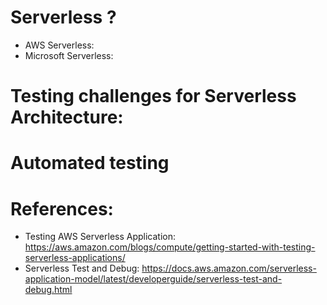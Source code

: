# Serverless ?
- AWS Serverless: 
- Microsoft Serverless: 

# Testing challenges for Serverless Architecture:


# Automated testing


# References:
- Testing AWS Serverless Application: https://aws.amazon.com/blogs/compute/getting-started-with-testing-serverless-applications/
- Serverless Test and Debug: https://docs.aws.amazon.com/serverless-application-model/latest/developerguide/serverless-test-and-debug.html